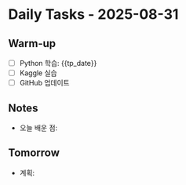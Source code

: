 # Daily Tasks - 2025-08-31

## Warm-up
- [ ] Python 학습: {{tp_date}}
- [ ] Kaggle 실습
- [ ] GitHub 업데이트

## Notes
- 오늘 배운 점:

## Tomorrow
- 계획: